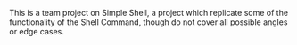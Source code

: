 This is a team project on Simple Shell, a project which replicate some
of the functionality of the Shell Command, though do not cover all
possible angles or edge cases.
